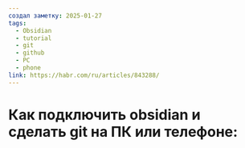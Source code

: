```yaml
---
создал заметку: 2025-01-27
tags:
  - Obsidian
  - tutorial
  - git
  - github
  - PC
  - phone
link: https://habr.com/ru/articles/843288/
---
```

# Как подключить obsidian и сделать git на ПК или телефоне:

